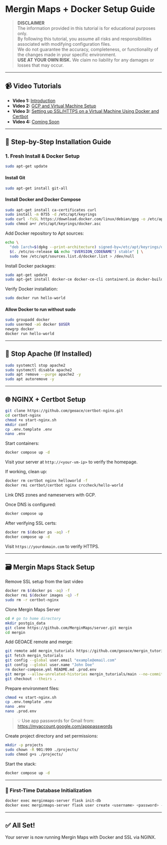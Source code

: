 # Mergin Maps + Docker Setup Guide

> **DISCLAIMER**  
> The information provided in this tutorial is for educational purposes only.  
> By following this tutorial, you assume all risks and responsibilities associated with modifying configuration files.  
> We do not guarantee the accuracy, completeness, or functionality of the changes made in your specific environment.  
> **USE AT YOUR OWN RISK.** We claim no liability for any damages or losses that may occur.

---

## 📹 Video Tutorials
- **Video 1:** [Introduction](https://youtu.be/fRnlBNpX1p0)
- **Video 2:** [GCP and Virtual Machine Setup](https://youtu.be/Gt84lpa8ie4)
- **Video 3:** [Setting up SSL/HTTPS on a Virtual Machine Using Docker and Certbot](https://youtu.be/-bZqrHo3WGI)
- **Video 4:** [Coming Soon]()

---

## 🚀 Step-by-Step Installation Guide

### 1. Fresh Install & Docker Setup

```bash
sudo apt-get update
```

#### Install Git
```bash
sudo apt-get install git-all
```

#### Install Docker and Docker Compose
```bash
sudo apt-get install ca-certificates curl
sudo install -m 0755 -d /etc/apt/keyrings
sudo curl -fsSL https://download.docker.com/linux/debian/gpg -o /etc/apt/keyrings/docker.asc
sudo chmod a+r /etc/apt/keyrings/docker.asc
```

Add Docker repository to Apt sources:
```bash
echo \
  "deb [arch=$(dpkg --print-architecture) signed-by=/etc/apt/keyrings/docker.asc] https://download.docker.com/linux/debian \
  $(. /etc/os-release && echo "$VERSION_CODENAME") stable" | \
  sudo tee /etc/apt/sources.list.d/docker.list > /dev/null
```

Install Docker packages:
```bash
sudo apt-get update
sudo apt-get install docker-ce docker-ce-cli containerd.io docker-buildx-plugin docker-compose-plugin
```

Verify Docker installation:
```bash
sudo docker run hello-world
```

#### Allow Docker to run without sudo
```bash
sudo groupadd docker
sudo usermod -aG docker $USER
newgrp docker
docker run hello-world
```

---

## 🛑 Stop Apache (If Installed)

```bash
sudo systemctl stop apache2
sudo systemctl disable apache2
sudo apt remove --purge apache2 -y
sudo apt autoremove -y
```

---

## 🌐 NGINX + Certbot Setup

```bash
git clone https://github.com/geoace/certbot-nginx.git
cd certbot-nginx
chmod +x start-nginx.sh
mkdir conf
cp .env.template .env
nano .env
```

Start containers:
```bash
docker compose up -d
```

Visit your server at `http://<your-vm-ip>` to verify the homepage.

If working, clean up:
```bash
docker rm certbot nginx helloworld -f
docker rmi certbot/certbot nginx crccheck/hello-world
```

Link DNS zones and nameservers with GCP.

Once DNS is configured:
```bash
docker compose up
```

After verifying SSL certs:
```bash
docker rm $(docker ps -aq) -f
docker compose up -d
```

Visit `https://yourdomain.com` to verify HTTPS.

---

## 🗃️ Mergin Maps Stack Setup

Remove SSL setup from the last video
```bash
docker rm $(docker ps -aq) -f
docker rmi $(docker images -q) -f
sudo rm -r certbot-nginx
```

Clone Mergin Maps Server
```bash
cd # go to home directory
mkdir postgis_data
git clone https://github.com/MerginMaps/server.git mergin
cd mergin
```

Add GEOACE remote and merge:
```bash
git remote add mergin_tutorials https://github.com/geoace/mergin_tutorials.git
git fetch mergin_tutorials
git config --global user.email "example@email.com"
git config --global user.name "John Doe"
rm docker-compose.yml README.md .prod.env
git merge --allow-unrelated-histories mergin_tutorials/main --no-commit --no-ff
git checkout --theirs .
```

Prepare environment files:
```bash
chmod +x start-nginx.sh
cp .env.template .env
nano .env
nano .prod.env
```

> 💡 Use app passwords for Gmail from: https://myaccount.google.com/apppasswords

Create project directory and set permissions:
```bash
mkdir -p projects
sudo chown -R 901:999 ./projects/
sudo chmod g+s ./projects/
```

Start the stack:
```bash
docker compose up -d
```

---

### 🔐 First-Time Database Initialization

```bash
docker exec merginmaps-server flask init-db
docker exec merginmaps-server flask user create <username> <password> --is-admin --email <email>
```

---

## ✅ All Set!

Your server is now running Mergin Maps with Docker and SSL via NGINX.
